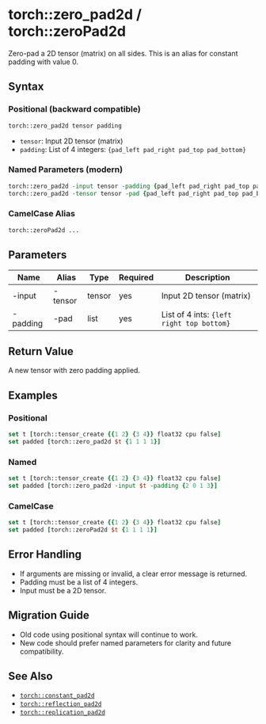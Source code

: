 # torch::zero_pad2d / torch::zeroPad2d

Zero-pad a 2D tensor (matrix) on all sides. This is an alias for constant padding with value 0.

## Syntax

### Positional (backward compatible)
```tcl
torch::zero_pad2d tensor padding
```
- `tensor`: Input 2D tensor (matrix)
- `padding`: List of 4 integers: `{pad_left pad_right pad_top pad_bottom}`

### Named Parameters (modern)
```tcl
torch::zero_pad2d -input tensor -padding {pad_left pad_right pad_top pad_bottom}
torch::zero_pad2d -tensor tensor -pad {pad_left pad_right pad_top pad_bottom}
```

### CamelCase Alias
```tcl
torch::zeroPad2d ...
```

## Parameters
| Name      | Alias   | Type   | Required | Description                                 |
|-----------|---------|--------|----------|---------------------------------------------|
| -input    | -tensor | tensor | yes      | Input 2D tensor (matrix)                    |
| -padding  | -pad    | list   | yes      | List of 4 ints: `{left right top bottom}`   |

## Return Value
A new tensor with zero padding applied.

## Examples

### Positional
```tcl
set t [torch::tensor_create {{1 2} {3 4}} float32 cpu false]
set padded [torch::zero_pad2d $t {1 1 1 1}]
```

### Named
```tcl
set t [torch::tensor_create {{1 2} {3 4}} float32 cpu false]
set padded [torch::zero_pad2d -input $t -padding {2 0 1 3}]
```

### CamelCase
```tcl
set t [torch::tensor_create {{1 2} {3 4}} float32 cpu false]
set padded [torch::zeroPad2d $t {1 1 1 1}]
```

## Error Handling
- If arguments are missing or invalid, a clear error message is returned.
- Padding must be a list of 4 integers.
- Input must be a 2D tensor.

## Migration Guide
- Old code using positional syntax will continue to work.
- New code should prefer named parameters for clarity and future compatibility.

## See Also
- [`torch::constant_pad2d`](./constant_pad2d.md)
- [`torch::reflection_pad2d`](./reflection_pad2d.md)
- [`torch::replication_pad2d`](./replication_pad2d.md) 